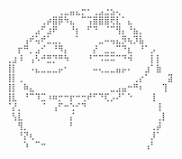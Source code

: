 ⠀⠀⠀⠀⠀⠀⠀⠀⠀⢀⣀⣤⣄⡒⠂⢀⣠⣐⣢⢄⠀⠀⠀⠀⠀⠀⠀⠀
⠀⠀⠀⠀⠀⠀⢀⡴⣿⡿⠳⣄⠀⠉⢩⣿⣿⣿⢟⣇⠁⣄⠀⠀⠀⠀⠀⠀
⠀⠀⠀⠀⠀⣠⠋⣰⠟⠀⠀⠘⡆⠀⠋⠙⠀⠈⠉⢻⡄⠘⣦⡀⠀⠀⠀⠀
⠀⠀⠀⢠⠞⢥⠞⣁⣀⡀⠀⠀⠁⠀⠀⠀⣀⠤⢤⣄⡻⢦⡹⣧⠀⠀⠀⠀
⠀⠀⡖⠛⡀⣠⠊⠀⠘⠻⡄⠀⠀⠀⠀⡜⠀⣀⣀⠉⠙⣆⠀⠘⠁⡠⠀⠀
⢀⣰⠸⠀⢠⠣⠚⣛⡙⠛⠳⠀⠀⠀⠘⠉⠩⠭⠭⠉⠙⠺⠀⠀⠀⡇⡇⠀
⢸⡇⠀⠀⠠⣄⣀⣀⣀⡤⠂⠀⠀⠀⠀⠤⢄⣀⣀⣤⡤⠄⠀⠀⣰⠁⣷⠀
⢸⡇⢀⠀⠀⠀⠀⠀⠀⠀⠀⠀⠀⠀⠀⠀⠀⠀⠀⠀⠀⠀⢀⡔⠁⠀⠀⠀⣽⠀
⢸⡇⠀⠷⣄⠀⠀⠀⠀⠀⠀⠀⠀⠀⠀⠀⠀⠀⣀⣠⣤⠒⠛⠆⠀⠀⠀⢹⠀
⢸⣇⠀⠘⠉⠹⣉⠰⠶⡒⠒⡖⠒⢒⠞⠋⠙⢏⡠⠜⠁⠑⠀⠀⠀⢸⠀
⠈⡜⡀⠀⠀⠀⠈⠀⢠⠋⠒⢑⠊⠙⠀⠀⠀⠀⠀⠀⠀⠀⠀⠀⠀⠀⢸⠀
⠀⢣⣇⠀⠀⠀⠀⠀⠀⠀⠀⡌⠀⠀⠀⠀⠀⠀⠀⠀⠀⠀⠀⠀⠀⠀⢀⡇
⠀⠀⢻⡀⠀⠀⠀⠀⠀⠀⠀⠃⠀⠀⠀⠀⠀⠀⠀⠀⠀⠀⠀⠀⠀⢀⡼⠀
⠀⠀⠘⡝⢆⠀⠀⠀⠀⠀⠀⠀⠀⠀⠀⠀⠀⠀⠀⠀⠀⠀⠀⠀⠀⡸⠁⠀
⠀⠀⠀⠱⠀⠉⠒⠀⠀⠀⠀⠀⠀⠀⠀⠀⠀⠀⠀⠀⠀⠀⠀⠀⢠⠃